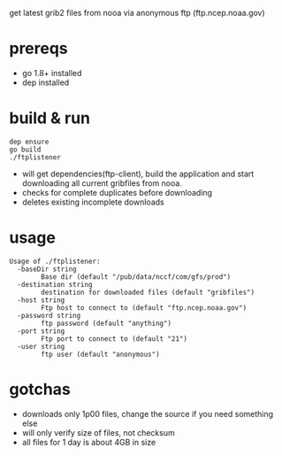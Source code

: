 get latest grib2 files from nooa via anonymous ftp (ftp.ncep.noaa.gov)

# prereqs

* go 1.8+ installed
* dep installed

# build & run


    dep ensure
    go build
    ./ftplistener
    

* will get dependencies(ftp-client), build the application and start downloading all current gribfiles from nooa. 
* checks for complete duplicates before downloading
* deletes existing incomplete downloads

# usage
    Usage of ./ftplistener:
      -baseDir string
        	Base dir (default "/pub/data/nccf/com/gfs/prod")
      -destination string
        	destination for downloaded files (default "gribfiles")
      -host string
        	Ftp host to connect to (default "ftp.ncep.noaa.gov")
      -password string
        	ftp password (default "anything")
      -port string
        	Ftp port to connect to (default "21")
      -user string
        	ftp user (default "anonymous")


# gotchas

* downloads only 1p00 files, change the source if you need something else
* will only verify size of files, not checksum
* all files for 1 day is about 4GB in size

    
